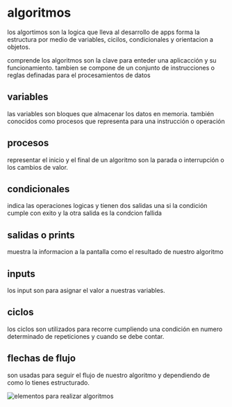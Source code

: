 # algoritmos

los algortimos son la logica que lleva al desarrollo de apps forma la estructura por medio de variables, cicilos, condicionales y orientacion a objetos.

comprende los algoritmos son la clave para enteder una aplicacción y su funcionamiento. tambien se compone de un conjunto de instrucciones o reglas definadas para el procesamientos de datos

## variables

las variables son bloques que almacenar los datos en memoria. también conocidos como procesos que representa para una instrucción o operación

## procesos

representar el inicio y el final de un algoritmo son la parada o interrupción o los cambios de valor.

## condicionales

indica las operaciones logicas y tienen dos salidas una si la condición cumple con exito y la otra salida es la condcion fallida

## salidas o prints

muestra la informacion a la pantalla como el resultado de nuestro algoritmo

## inputs

los input son para asignar el valor a nuestras variables.

## ciclos

los ciclos son utilizados para recorre cumpliendo una condición en numero determinado de repeticiones y cuando se debe contar.

## flechas de flujo

son usadas para seguir el flujo de nuestro algoritmo y dependiendo de como lo tienes estructurado.

![elementos para realizar algoritmos](/img/extras/simbolos.jpg)